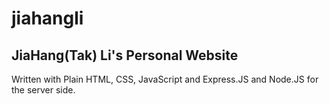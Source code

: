 jiahangli
=========

## JiaHang(Tak) Li's Personal Website ##

Written with Plain HTML, CSS, JavaScript and Express.JS and Node.JS for the server side.
